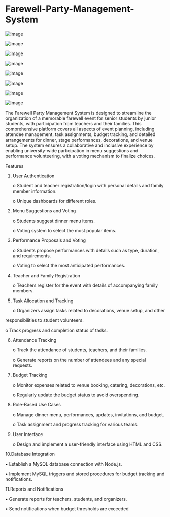 # Farewell-Party-Management-System

![image](https://github.com/Saim-Nadeem/Farewell-Party-Management-System/assets/137045037/a573ff70-bd8b-41b6-8da4-df073d1eab70)

![image](https://github.com/Saim-Nadeem/Farewell-Party-Management-System/assets/137045037/a2efd949-9eac-49dc-9816-389293329a3b)

![image](https://github.com/Saim-Nadeem/Farewell-Party-Management-System/assets/137045037/5aaae153-5e3d-4cb4-a1f3-56fe4b5e3058)

![image](https://github.com/Saim-Nadeem/Farewell-Party-Management-System/assets/137045037/ed651fb4-1528-4be5-9711-d66c02e0ae26)

![image](https://github.com/Saim-Nadeem/Farewell-Party-Management-System/assets/137045037/43e9d62d-7da6-4982-91e3-857dad7ed8d0)

![image](https://github.com/Saim-Nadeem/Farewell-Party-Management-System/assets/137045037/55874666-d78e-4dfb-bfe0-09d77d088d81)

![image](https://github.com/Saim-Nadeem/Farewell-Party-Management-System/assets/137045037/88d2df7c-b6de-4aa9-9adc-1d910c3c210c)

![image](https://github.com/Saim-Nadeem/Farewell-Party-Management-System/assets/137045037/0cc87dfa-e800-43c8-9e93-0e923bb510b2)

The Farewell Party Management System is designed to streamline the organization of a 
memorable farewell event for senior students by junior students, with participation from 
teachers and their families. This comprehensive platform covers all aspects of event 
planning, including attendee management, task assignments, budget tracking, and detailed 
arrangements for dinner, stage performances, decorations, and venue setup. The system 
ensures a collaborative and inclusive experience by enabling university-wide participation in 
menu suggestions and performance volunteering, with a voting mechanism to finalize 
choices.


Features

1. User Authentication

   o Student and teacher registration/login with personal details and family member information.

   o Unique dashboards for different roles.

2. Menu Suggestions and Voting

   o Students suggest dinner menu items.

   o Voting system to select the most popular items.

3. Performance Proposals and Voting

   o Students propose performances with details such as type, duration, and requirements.

   o Voting to select the most anticipated performances.

4. Teacher and Family Registration

   o Teachers register for the event with details of accompanying family members.

5. Task Allocation and Tracking

   o Organizers assign tasks related to decorations, venue setup, and other 

responsibilities to student volunteers.

   o Track progress and completion status of tasks.

6. Attendance Tracking

   o Track the attendance of students, teachers, and their families.

   o Generate reports on the number of attendees and any special requests.

7. Budget Tracking

   o Monitor expenses related to venue booking, catering, decorations, etc.

   o Regularly update the budget status to avoid overspending.

8. Role-Based Use Cases

   o Manage dinner menu, performances, updates, invitations, and budget.

   o Task assignment and progress tracking for various teams.

9. User Interface

   o Design and implement a user-friendly interface using HTML and CSS.

10.Database Integration

   • Establish a MySQL database connection with Node.js.

   • Implement MySQL triggers and stored procedures for budget tracking and notifications.

11.Reports and Notifications

   • Generate reports for teachers, students, and organizers.

   • Send notifications when budget thresholds are exceeded
